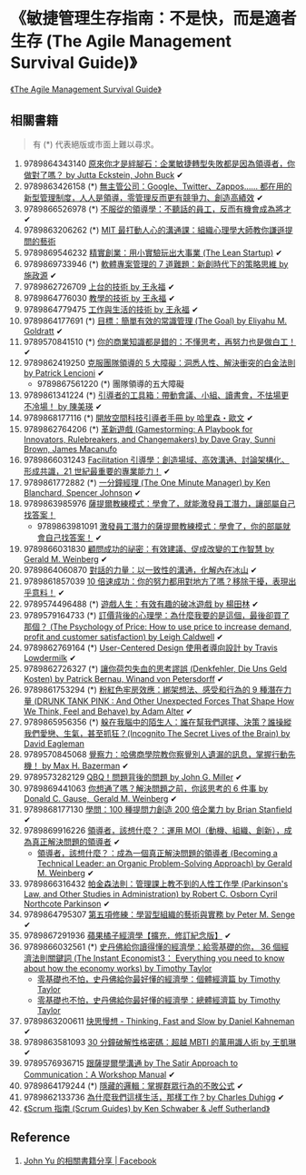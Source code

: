 # 《敏捷管理生存指南：不是快，而是適者生存 (The Agile Management Survival Guide)》

[《The Agile Management Survival Guide》](https://www.acrossbeavers.com/merchandises/bc099011-9c6c-4afb-b733-aafb6e0f2e3c)


## 相關書籍

> 有 (*) 代表絕版或市面上難以尋求。

1. 9789864343140 [原來你才是絆腳石：企業敏捷轉型失敗都是因為領導者，你做對了嗎？ by Jutta Eckstein, John Buck](https://www.tenlong.com.tw/products/9789864343140) ✔
1. 9789863426158 (*) [無主管公司：Google、Twitter、Zappos…… 都在用的新型管理制度，人人是領導，零管理反而更有競爭力、創造高績效](https://www.kobo.com/tw/zh/ebook/bv5_Y2DOaT6H9F9JIxijMw) ✔
1. 9789866526978 (*) [不服從的領導學：不聽話的員工，反而有機會成為將才](https://www.taaze.tw/goods/11311022140.html) ✔
1. 9789863206262 (*) [MIT 最打動人心的溝通課：組織心理學大師教你謙遜提問的藝術](https://www.kobo.com/tw/zh/ebook/mit-3)
1. 9789869546232 [精實創業：用小實驗玩出大事業 (The Lean Startup)](https://www.kobo.com/tw/zh/ebook/TDNrvQTrUTinygKiNTcPgA) ✔
1. 9789869733946 (*) [軟體專案管理的 7 道難題：新創時代下的策略思維 by 施政源](https://www.taaze.tw/goods/11312040097.html) ✔
1. 9789862726709 [上台的技術 by 王永福](https://play.google.com/store/books/details/%E7%8E%8B%E6%B0%B8%E7%A6%8F_%E4%B8%8A%E5%8F%B0%E7%9A%84%E6%8A%80%E8%A1%93?id=_uHiCQAAQBAJ) ✔
1. 9789864776030 [教學的技術 by 王永福](https://www.kobo.com/tw/zh/ebook/26de6983-d1f9-4ed3-a3f2-5199b94c150d) ✔
1. 9789864779475 [工作與生活的技術 by 王永福](https://www.kobo.com/tw/zh/ebook/DAxFNJIRJDe0h-1EuAb0Qg) ✔
1. 9789864177691 (*) [目標：簡單有效的常識管理 (The Goal) by Eliyahu M. Goldratt](https://www.books.com.tw/products/0010346055) ✔
1. 9789570841510 (*) [你的商業知識都是錯的：不懂思考，再努力也是做白工！](https://www.taaze.tw/goods/11311376877.html) ✔
1. 9789862419250 [克服團隊領導的 5 大障礙：洞悉人性、解決衝突的白金法則 by Patrick Lencioni](https://www.tenlong.com.tw/products/9789862419250) ✔
   * 9789867561220 (*) 團隊領導的五大障礙
1. 9789861341224 (*) [引導者的工具箱：帶動會議、小組、讀書會，不怯場更不冷場！ by 陳美瑛](https://www.books.com.tw/products/0010420449) ✔
1. 9789868177116 (*) [開放空間科技引導者手冊 by 哈里森・歐文](http://www.open-quest.com/publication/detail.asp?BookId=B200704180001) ✔
1. 9789862764206 (*) [革新遊戲 (Gamestorming: A Playbook for Innovators, Rulebreakers, and Changemakers) by Dave Gray, Sunni Brown, James Macanufo](https://www.oreilly.com/library/view/gamestorming/9789862764206/)
1. 9789866031243 [Facilitation 引導學：創造場域、高效溝通、討論架構化、形成共識，21 世紀最重要的專業能力！](https://www.taaze.tw/goods/11100640681.html) ✔
1. 9789861772882 (*) [一分鐘經理 (The One Minute Manager) by Ken Blanchard, Spencer Johnson](https://www.books.com.tw/products/0010729818) ✔
1. 9789863985976 [薩提爾教練模式：學會了，就能激發員工潛力，讓部屬自己找答案！](https://www.kobo.com/tw/zh/ebook/espNfVYG2TC9iZxueQf6Aw)
   * 9789863981091 [激發員工潛力的薩提爾教練模式：學會了，你的部屬就會自己找答案！](https://www.taaze.tw/products/11100765627.html) ✔
1. 9789866031830 [顧問成功的祕密：有效建議、促成改變的工作智慧 by Gerald M. Weinberg](https://www.taaze.tw/usedList.html?oid=11100779689) ✔
1. 9789864060870 [對話的力量：以一致性的溝通，化解內在冰山](https://www.kobo.com/tw/zh/ebook/Iaa2iD4UKTCBnusvrHbS8A) ✔
1. 9789861857039 [10 倍速成功：你的努力都用對地方了嗎？移除干擾，表現出乎意料！](https://www.taaze.tw/goods/11311559530.html) ✔
1. 9789574496488 (*) [遊戲人生：有效有趣的破冰遊戲 by 楊田林](http://www.books.com.tw/products/0010651863) ✔
1. 9789579164733 (*) [訂價背後的心理學：為什麼我要的是這個，最後卻買了那個？ (The Psychology of Price: How to use price to increase demand, profit and customer satisfaction) by Leigh Caldwell](https://www.taaze.tw/goods/11311000600.html) ✔
1. 9789862769164 (*) [User-Centered Design 使用者導向設計 by Travis Lowdermilk](https://www.taaze.tw/goods/11311852650.html) ✔
1. 9789862726327 (*) [讓你荷包失血的思考謬誤 (Denkfehler, Die Uns Geld Kosten) by Patrick Bernau, Winand von Petersdorff](https://www.taaze.tw/goods/11311351688.html) ✔
1. 9789861753294 (*) [粉紅色牢房效應：綁架想法、感受和行為的 9 種潛在力量 (DRUNK TANK PINK : And Other Unexpected Forces That Shape How We Think, Feel and Behave) by Adam Alter](https://www.taaze.tw/goods/11310779701.html) ✔
1. 9789865956356 (*) [躲在我腦中的陌生人：誰在幫我們選擇、決策？誰操縱我們愛戀、生氣，甚至抓狂？(Incognito The Secret Lives of the Brain) by David Eagleman](https://www.books.com.tw/products/0010577155)
1. 9789570845068 [覺察力：哈佛商學院教你察覺別人遺漏的訊息，掌握行動先機！ by Max H. Bazerman](https://www.taaze.tw/goods/11311579831.html) ✔
1. 9789573282129 [QBQ！問題背後的問題 by John G. Miller](https://www.tenlong.com.tw/products/9789573282129) ✔
1. 9789869441063 [你想通了嗎？解決問題之前，你該思考的 6 件事 by Donald C. Gause,  Gerald M. Weinberg](https://www.taaze.tw/usedList.html?oid=11100817043) ✔
1. 9789868177130 [學問：100 種提問力創造 200 倍企業力 by Brian Stanfield](https://www.taaze.tw/goods/11100243770.html) ✔
1. 9789869916226 [領導者，該想什麼？：運用 MOI（動機、組織、創新），成為真正解決問題的領導者](https://www.taaze.tw/products/11100914756.html) ✔
   * [領導者，該想什麼？：成為一個真正解決問題的領導者 (Becoming a Technical Leader: an Organic Problem-Solving Approach) by Gerald M. Weinberg](https://www.taaze.tw/usedList.html?oid=11100222059#r2) ✔
1. 9789866316432 [帕金森法則：管理課上教不到的人性工作學 (Parkinson's Law, and Other Studies in Administration) by Robert C. Osborn Cyril Northcote Parkinson](https://www.taaze.tw/goods/11311441774.html) ✔
1. 9789864795307 [第五項修練：學習型組織的藝術與實務 by Peter M. Senge](https://www.taaze.tw/products/11100854840.html) ✔
1. 9789867291936 [蘋果橘子經濟學【擴充．修訂紀念版】](https://www.kobo.com/tw/zh/ebook/vcPzJHWiSzmujFlfe6j_Vw) ✔
1. 9789866032561 (*) [史丹佛給你讀得懂的經濟學：給零基礎的你， 36 個經濟法則關鍵詞 (The Instant Economist3： Everything you need to know about how the economy works) by Timothy Taylor](https://www.books.com.tw/products/0010634640)
   * [零基礎也不怕，史丹佛給你最好懂的經濟學：個體經濟篇 by Timothy Taylor](https://www.kobo.com/tw/zh/ebook/WJNk2ejeVzivKwHVUacN3A)
   * [零基礎也不怕，史丹佛給你最好懂的經濟學：總體經濟篇 by Timothy Taylor](https://www.kobo.com/tw/zh/ebook/IJOp7Nk6wTyu_UqAwPIUsg)
1. 9789863200611 [快思慢想 - Thinking, Fast and Slow by Daniel Kahneman](https://www.kobo.com/tw/zh/ebook/0699a594-6684-4500-8648-92794a33477c) ✔
1. 9789863581093 [30 分鐘破解性格密碼：超越 MBTI 的萬用識人術 by 王凱琳](https://www.taaze.tw//goods/11311412376.html) ✔
1. 9789576936715 [跟薩提爾學溝通 by The Satir Approach to Communication：A Workshop Manual](https://www.books.com.tw/products/0010343056) ✔
1. 9789864179244 (*) [隱藏的邏輯：掌握群眾行為的不敗公式](https://www.kobo.com/tw/zh/ebook/z5xRU-7PQTeGOqLdMrb7TA) ✔
1. 9789862133736 [為什麼我們這樣生活，那樣工作？by Charles Duhigg](https://www.kobo.com/tw/zh/ebook/1a02fff2-81e3-4032-bf83-57849dcca8b0) ✔
1. [《Scrum 指南 (Scrum Guides) by Ken Schwaber & Jeff Sutherland》](https://zh-cht.scrumguides.guru/2020-Scrum-Guide-Chinese-Traditional(Full-Translation).pdf)

## Reference

1. [John Yu 的相關書籍分享 | Facebook](https://www.facebook.com/johnyu42/posts/4406602962707663)
